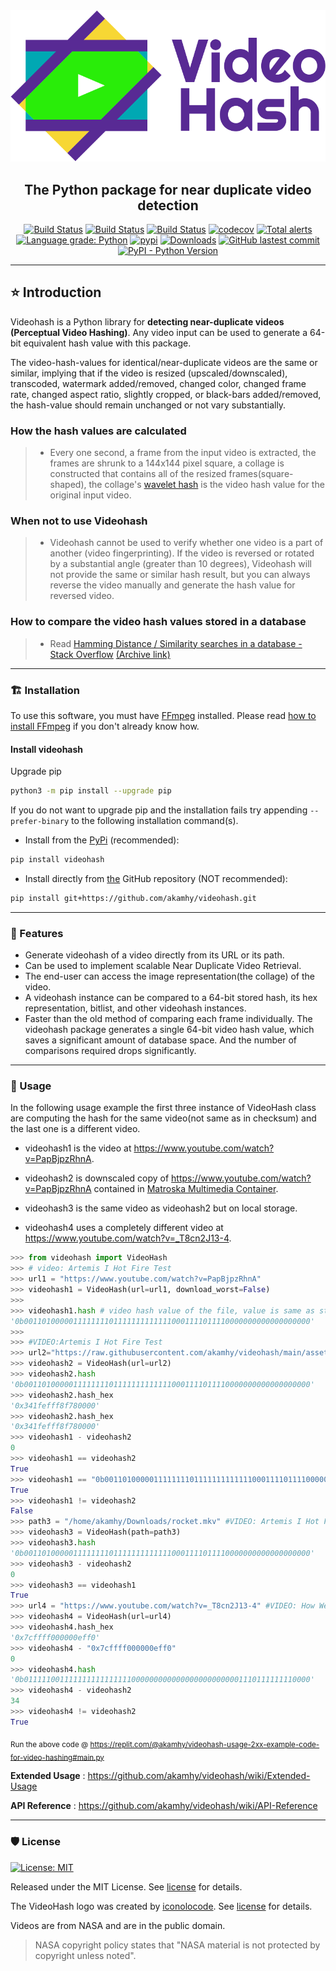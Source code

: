 <div align="center">
<img src="https://raw.githubusercontent.com/akamhy/videohash/main/assets/logo/logo-optimized.svg"><br>
</div>

<h2 align="center"> The Python package for near duplicate video detection </h2>

<p align="center">
<a href="https://github.com/akamhy/videohash/actions?query=workflow%3AUbuntu"><img alt="Build Status" src="https://github.com/akamhy/videohash/workflows/Ubuntu/badge.svg"></a>
<a href="https://github.com/akamhy/videohash/actions?query=workflow%3AWindows"><img alt="Build Status" src="https://github.com/akamhy/videohash/workflows/Windows/badge.svg"></a>
<a href="https://github.com/akamhy/videohash/actions?query=workflow%3AmacOS"><img alt="Build Status" src="https://github.com/akamhy/videohash/workflows/macOS/badge.svg"></a>
<a href="https://codecov.io/gh/akamhy/videohash"><img alt="codecov" src="https://codecov.io/gh/akamhy/videohash/branch/main/graph/badge.svg"></a>
<a href="https://lgtm.com/projects/g/akamhy/videohash/alerts/"><img alt="Total alerts" src="https://img.shields.io/lgtm/alerts/g/akamhy/videohash.svg?logo=lgtm&logoWidth=18"></a>
<a href="https://lgtm.com/projects/g/akamhy/videohash/context:python"><img alt="Language grade: Python" src="https://img.shields.io/lgtm/grade/python/g/akamhy/videohash.svg?logo=lgtm&logoWidth=18"></a>
<a href="https://pypi.org/project/videohash/"><img alt="pypi" src="https://img.shields.io/pypi/v/videohash.svg"></a>
<a href="https://pepy.tech/project/videohash?versions=1*&versions=2*"><img alt="Downloads" src="https://pepy.tech/badge/videohash/month"></a>
<a href="https://github.com/akamhy/videohash/commits/main"><img alt="GitHub lastest commit" src="https://img.shields.io/github/last-commit/akamhy/videohash?color=blue&style=flat-square"></a>
<a href="#"><img alt="PyPI - Python Version" src="https://img.shields.io/pypi/pyversions/videohash?style=flat-square"></a>
</p>

--------------------------------------------------------------------------

## ⭐️ Introduction

Videohash is a Python library for **detecting near-duplicate videos (Perceptual Video Hashing)**.
Any video input can be used to generate a 64-bit equivalent hash value with this package.

The video-hash-values for identical/near-duplicate videos are the same or similar, implying that if the video is resized (upscaled/downscaled), transcoded, watermark added/removed, changed color, changed frame rate, changed aspect ratio, slightly cropped, or black-bars added/removed, the hash-value should remain unchanged or not vary substantially.

### How the hash values are calculated

> - Every one second, a frame from the input video is extracted, the frames are shrunk to a 144x144 pixel square, a collage is constructed that contains all of the resized frames(square-shaped), the collage's [wavelet hash](https://web.archive.org/web/20201108093251/https://fullstackml.com/wavelet-image-hash-in-python-3504fdd282b5) is the video hash value for the original input video.

### When not to use Videohash

> - Videohash cannot be used to verify whether one video is a part of another (video fingerprinting). If the video is reversed or rotated by a substantial angle (greater than 10 degrees), Videohash will not provide the same or similar hash result, but you can always reverse the video manually and generate the hash value for reversed video.

### How to compare the video hash values stored in a database

> - Read [Hamming Distance / Similarity searches in a database - Stack Overflow](https://stackoverflow.com/questions/9606492/hamming-distance-similarity-searches-in-a-database) [(Archive link)](https://web.archive.org/web/20211015120052/https://stackoverflow.com/questions/9606492/hamming-distance-similarity-searches-in-a-database)

--------------------------------------------------------------------------

### 🏗 Installation

To use this software, you must have [FFmpeg](https://ffmpeg.org/) installed. Please read [how to install FFmpeg](https://github.com/akamhy/videohash/wiki/Install-FFmpeg,-but-how%3F) if you don't already know how.

#### Install videohash

Upgrade pip
```bash
python3 -m pip install --upgrade pip
```
If you do not want to upgrade pip and the installation fails try appending `--prefer-binary` to the following installation command(s).

- Install from the [PyPi](https://pypi.org/) (recommended):

```bash
pip install videohash
```

- Install directly from [the](https://github.com/akamhy/videohash) GitHub repository (NOT recommended):

```bash
pip install git+https://github.com/akamhy/videohash.git
```

--------------------------------------------------------------------------

### 🌱 Features

- Generate videohash of a video directly from its URL or its path.
- Can be used to implement scalable Near Duplicate Video Retrieval.
- The end-user can access the image representation(the collage) of the video.
- A videohash instance can be compared to a 64-bit stored hash, its hex representation, bitlist, and other videohash instances.
- Faster than the old method of comparing each frame individually. The videohash package generates a single 64-bit video hash value, which saves a significant amount of database space. And the number of comparisons required drops significantly.

--------------------------------------------------------------------------

### 🚀 Usage

In the following usage example the first three instance of VideoHash class are computing the hash for the same video(not same as in checksum) and the last one is a different video.

- videohash1 is the video at <https://www.youtube.com/watch?v=PapBjpzRhnA>.

- videohash2 is downscaled copy of <https://www.youtube.com/watch?v=PapBjpzRhnA> contained in [Matroska Multimedia Container](https://www.matroska.org/index.html).

- videohash3 is the same video as videohash2 but on local storage.

- videohash4 uses a completely different video at <https://www.youtube.com/watch?v=_T8cn2J13-4>.

```python
>>> from videohash import VideoHash
>>> # video: Artemis I Hot Fire Test
>>> url1 = "https://www.youtube.com/watch?v=PapBjpzRhnA"
>>> videohash1 = VideoHash(url=url1, download_worst=False)
>>>
>>> videohash1.hash # video hash value of the file, value is same as str(videohash1)
'0b0011010000011111111011111111111110001111011110000000000000000000'
>>>
>>> #VIDEO:Artemis I Hot Fire Test
>>> url2="https://raw.githubusercontent.com/akamhy/videohash/main/assets/rocket.mkv"
>>> videohash2 = VideoHash(url=url2)
>>> videohash2.hash
'0b0011010000011111111011111111111110001111011110000000000000000000'
>>> videohash2.hash_hex
'0x341fefff8f780000'
>>> videohash2.hash_hex
'0x341fefff8f780000'
>>> videohash1 - videohash2
0
>>> videohash1 == videohash2
True
>>> videohash1 == "0b0011010000011111111011111111111110001111011110000000000000000000"
True
>>> videohash1 != videohash2
False
>>> path3 = "/home/akamhy/Downloads/rocket.mkv" #VIDEO: Artemis I Hot Fire Test
>>> videohash3 = VideoHash(path=path3)
>>> videohash3.hash
'0b0011010000011111111011111111111110001111011110000000000000000000'
>>> videohash3 - videohash2
0
>>> videohash3 == videohash1
True
>>> url4 = "https://www.youtube.com/watch?v=_T8cn2J13-4" #VIDEO: How We Are Going to the Moon
>>> videohash4 = VideoHash(url=url4)
>>> videohash4.hash_hex
'0x7cffff000000eff0'
>>> videohash4 - "0x7cffff000000eff0"
0
>>> videohash4.hash
'0b0111110011111111111111110000000000000000000000001110111111110000'
>>> videohash4 - videohash2
34
>>> videohash4 != videohash2
True
```

<sub>Run the above code @ <https://replit.com/@akamhy/videohash-usage-2xx-example-code-for-video-hashing#main.py></sub>

**Extended Usage** : <https://github.com/akamhy/videohash/wiki/Extended-Usage>

**API Reference** : <https://github.com/akamhy/videohash/wiki/API-Reference>

--------------------------------------------------------------------------

### 🛡 License

[![License: MIT](https://img.shields.io/badge/License-MIT-green.svg)](https://github.com/akamhy/videohash/blob/master/LICENSE)

Released under the MIT License. See
[license](https://github.com/akamhy/videohash/blob/master/LICENSE) for details.

The VideoHash logo was created by [iconolocode](https://github.com/iconolocode). See [license](https://github.com/akamhy/videohash/blob/main/assets/logo/LICENSE-LOGO) for details.

Videos are from NASA and are in the public domain.
> NASA copyright policy states that "NASA material is not protected by copyright unless noted".
